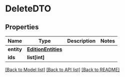 # DeleteDTO

## Properties
Name | Type | Description | Notes
------------ | ------------- | ------------- | -------------
**entity** | [**EditionEntities**](EditionEntities.md) |  | 
**ids** | **list[int]** |  | 

[[Back to Model list]](../README.md#documentation-for-models) [[Back to API list]](../README.md#documentation-for-api-endpoints) [[Back to README]](../README.md)



